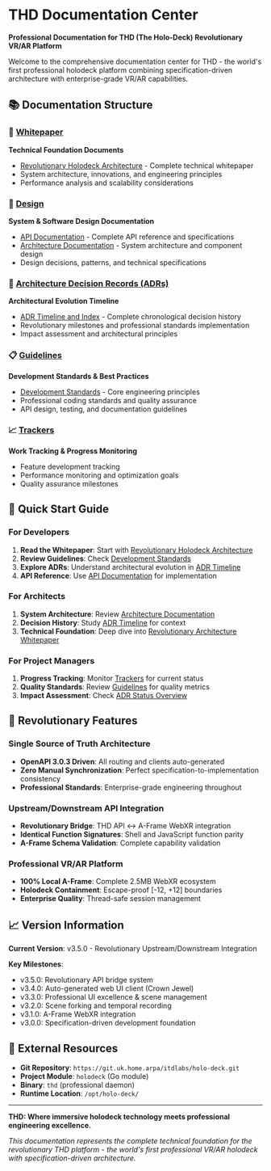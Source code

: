 # THD Documentation Center

**Professional Documentation for THD (The Holo-Deck) Revolutionary VR/AR Platform**

Welcome to the comprehensive documentation center for THD - the world's first professional holodeck platform combining specification-driven architecture with enterprise-grade VR/AR capabilities.

## 📚 Documentation Structure

### 📄 [Whitepaper](whitepaper/)
**Technical Foundation Documents**
- [Revolutionary Holodeck Architecture](whitepaper/revolutionary-holodeck-architecture.md) - Complete technical whitepaper
- System architecture, innovations, and engineering principles
- Performance analysis and scalability considerations

### 🎨 [Design](design/)
**System & Software Design Documentation**
- [API Documentation](design/api/) - Complete API reference and specifications
- [Architecture Documentation](design/architecture/) - System architecture and component design
- Design decisions, patterns, and technical specifications

### 📜 [Architecture Decision Records (ADRs)](adr/)
**Architectural Evolution Timeline**
- [ADR Timeline and Index](adr/README.md) - Complete chronological decision history
- Revolutionary milestones and professional standards implementation
- Impact assessment and architectural principles

### 📋 [Guidelines](guidelines/)
**Development Standards & Best Practices**
- [Development Standards](guidelines/development-standards.md) - Core engineering principles
- Professional coding standards and quality assurance
- API design, testing, and documentation guidelines

### 📈 [Trackers](trackers/)
**Work Tracking & Progress Monitoring**
- Feature development tracking
- Performance monitoring and optimization goals
- Quality assurance milestones

## 🎯 Quick Start Guide

### For Developers
1. **Read the Whitepaper**: Start with [Revolutionary Holodeck Architecture](whitepaper/revolutionary-holodeck-architecture.md)
2. **Review Guidelines**: Check [Development Standards](guidelines/development-standards.md)
3. **Explore ADRs**: Understand architectural evolution in [ADR Timeline](adr/README.md)
4. **API Reference**: Use [API Documentation](design/api/) for implementation

### For Architects
1. **System Architecture**: Review [Architecture Documentation](design/architecture/)
2. **Decision History**: Study [ADR Timeline](adr/README.md) for context
3. **Technical Foundation**: Deep dive into [Revolutionary Architecture Whitepaper](whitepaper/revolutionary-holodeck-architecture.md)

### For Project Managers
1. **Progress Tracking**: Monitor [Trackers](trackers/) for current status
2. **Quality Standards**: Review [Guidelines](guidelines/) for quality metrics
3. **Impact Assessment**: Check [ADR Status Overview](adr/README.md#-adr-status-overview)

## 🚀 Revolutionary Features

### Single Source of Truth Architecture
- **OpenAPI 3.0.3 Driven**: All routing and clients auto-generated
- **Zero Manual Synchronization**: Perfect specification-to-implementation consistency
- **Professional Standards**: Enterprise-grade engineering throughout

### Upstream/Downstream API Integration
- **Revolutionary Bridge**: THD API ↔ A-Frame WebXR integration
- **Identical Function Signatures**: Shell and JavaScript function parity
- **A-Frame Schema Validation**: Complete capability validation

### Professional VR/AR Platform
- **100% Local A-Frame**: Complete 2.5MB WebXR ecosystem
- **Holodeck Containment**: Escape-proof [-12, +12] boundaries
- **Enterprise Quality**: Thread-safe session management

## 📈 Version Information

**Current Version**: v3.5.0 - Revolutionary Upstream/Downstream Integration

**Key Milestones**:
- v3.5.0: Revolutionary API bridge system
- v3.4.0: Auto-generated web UI client (Crown Jewel)
- v3.3.0: Professional UI excellence & scene management
- v3.2.0: Scene forking and temporal recording
- v3.1.0: A-Frame WebXR integration
- v3.0.0: Specification-driven development foundation

## 🔗 External Resources

- **Git Repository**: `https://git.uk.home.arpa/itdlabs/holo-deck.git`
- **Project Module**: `holodeck` (Go module)
- **Binary**: `thd` (professional daemon)
- **Runtime Location**: `/opt/holo-deck/`

---

**THD: Where immersive holodeck technology meets professional engineering excellence.**

*This documentation represents the complete technical foundation for the revolutionary THD platform - the world's first professional VR/AR holodeck with specification-driven architecture.*